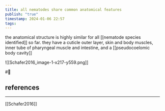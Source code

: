 ```yaml
---
title: all nematodes share common anatomical features
publish: "true"
timestamp: 2024-01-06 22:57
tags:
---
```

the anatomical structure is highly similar for all [[nematode species identified]] so far. 
they have a cuticle outer layer, skin and body muscles, inner tube of pharyngeal muscle and intestine, and a [[pseudocoelomic body cavity]] 

![[Schafer2016_image-1-x217-y559.png]]

#🥚 
## references
---
[[Schafer2016]]